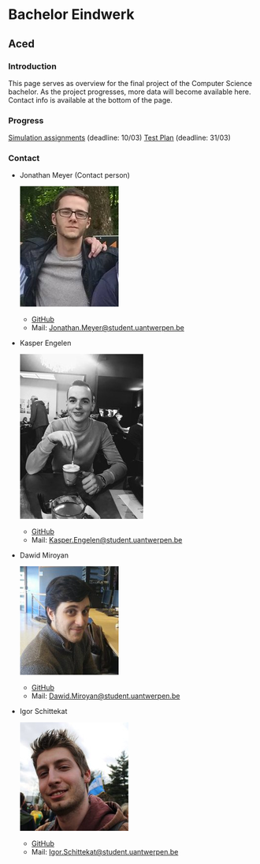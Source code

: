 # Bachelor Eindwerk
## Aced

### Introduction
This page serves as overview for the final project of the Computer Science bachelor. 
As the project progresses, more data will become available here. Contact info is available at the bottom of the page.

### Progress
[Simulation assignments](https://kasperengelen.github.io/stride/simulation) (deadline: 10/03)
[Test Plan](https://kasperengelen.github.io/stride/testplan) (deadline: 31/03)

### Contact


* Jonathan Meyer (Contact person)

  ![jonathanIcon][pic_jonathan]
  * [GitHub](https://www.github.com/MeyerJon)
  * Mail: Jonathan.Meyer@student.uantwerpen.be

* Kasper Engelen

  ![kasperIcon][pic_kasper]
  * [GitHub](https://www.github.com/kasperengelen)
  * Mail: Kasper.Engelen@student.uantwerpen.be

* Dawid Miroyan

  ![dawidIcon][pic_dawid]
  * [GitHub](https://www.github.com/DawidMiroyan)
  * Mail: Dawid.Miroyan@student.uantwerpen.be

* Igor Schittekat
  
  ![igorIcon][pic_igor]
  * [GitHub](https://www.github.com/IgorSchittekat)
  * Mail: Igor.Schittekat@student.uantwerpen.be



[pic_kasper]: kasper.jpg "Kasper Engelen"
[pic_dawid]: Dawid.jpg  "Dawid Miroyan"
[pic_jonathan]: jonathan.jpg "Jonathan Meyer"
[pic_igor]: Igor.jpg "Igor Schittekat"
